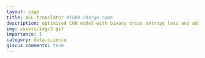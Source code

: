 ```yaml
---
layout: page
title: ASL translator #TODO change name
description: optimised CNN model with binary cross entropy loss and adam optimiser for translating ASL to text
img: assets/img/3.gif
importance: 1
category: data-science
giscus_comments: true
---
```


